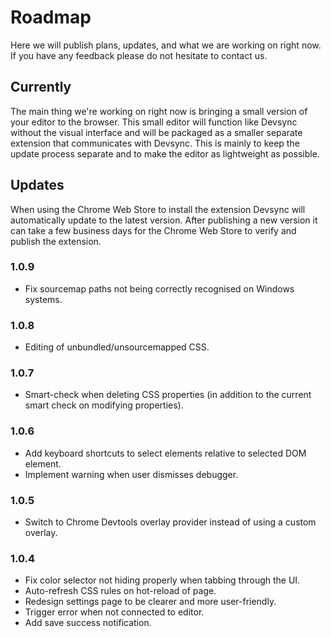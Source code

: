 # Roadmap
Here we will publish plans, updates, and what we are working on right now. If you have any feedback please do not hesitate to contact us.

## Currently
The main thing we're working on right now is bringing a small version of your editor to the browser. This small editor will function like Devsync without the visual interface and will be packaged as a smaller separate extension that communicates with Devsync. This is mainly to keep the update process separate and to make the editor as lightweight as possible.


## Updates
When using the Chrome Web Store to install the extension Devsync will automatically update to the latest version. After publishing a new version it can take a few business days for the Chrome Web Store to verify and publish the extension.

### 1.0.9
- Fix sourcemap paths not being correctly recognised on Windows systems.

### 1.0.8
- Editing of unbundled/unsourcemapped CSS.

### 1.0.7
- Smart-check when deleting CSS properties (in addition to the current smart check on modifying properties).

### 1.0.6
- Add keyboard shortcuts to select elements relative to selected DOM element.
- Implement warning when user dismisses debugger.

### 1.0.5
- Switch to Chrome Devtools overlay provider instead of using a custom overlay.

### 1.0.4
- Fix color selector not hiding properly when tabbing through the UI.
- Auto-refresh CSS rules on hot-reload of page.
- Redesign settings page to be clearer and more user-friendly.
- Trigger error when not connected to editor.
- Add save success notification.